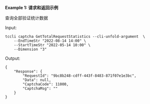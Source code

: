 **Example 1: 请求和返回示例**

查询全部验证统计数据

Input: 

```
tccli captcha GetTotalRequestStatistics --cli-unfold-argument  \
    --EndTimeStr "2022-08-14 14:00" \
    --StartTimeStr "2022-05-14 10:00" \
    --Dimension "3"
```

Output: 
```
{
    "Response": {
        "RequestId": "9bc8b248-cdff-443f-8483-871f07e1e3bc",
        "Data": null,
        "CaptchaCode": 11000,
        "CaptchaMsg": ""
    }
}
```

